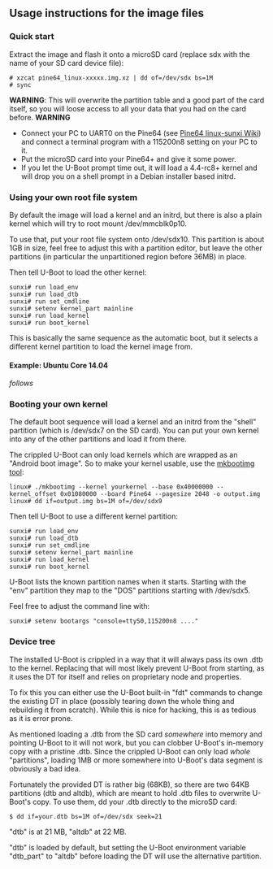 ## Usage instructions for the image files

### Quick start

Extract the image and flash it onto a microSD card (replace sdx with the name of your SD card device file):

    # xzcat pine64_linux-xxxxx.img.xz | dd of=/dev/sdx bs=1M
    # sync

**WARNING**:
This will overwrite the partition table and a good part of the card
itself, so you will loose access to all your data that you had on the card
before.
**WARNING**

* Connect your PC to UART0 on the Pine64 (see [Pine64 linux-sunxi Wiki](http://linux-sunxi.org/Pine64#Serial_port_.2F_UART)) and connect a terminal program with a 115200n8 setting on your PC to it.
* Put the microSD card into your Pine64+ and give it some power.
* If you let the U-Boot prompt time out, it will load a 4.4-rc8+ kernel and
will drop you on a shell prompt in a Debian installer based initrd.

### Using your own root file system

By default the image will load a kernel and an initrd, but there is also a
plain kernel which will try to root mount /dev/mmcblk0p10.

To use that, put your root file system onto /dev/sdx10. This partition is about 1GB in size, feel free to adjust this with a partition editor, but leave the other partitions (in particular the unpartitioned region before 36MB) in place.

Then tell U-Boot to load the other kernel:

    sunxi# run load_env
    sunxi# run load_dtb
    sunxi# run set_cmdline
    sunxi# setenv kernel_part mainline
    sunxi# run load_kernel
    sunxi# run boot_kernel

This is basically the same sequence as the automatic boot, but it selects a
different kernel partition to load the kernel image from.

#### Example: Ubuntu Core 14.04

*follows*

### Booting your own kernel

The default boot sequence will load a kernel and an initrd from the "shell" partition (which is /dev/sdx7 on the SD card). You can put your own kernel into any of the other partitions and load it from there.

The crippled U-Boot can only load kernels which are wrapped as an "Android boot image". So to make your kernel usable, use the [mkbootimg tool](https://android.googlesource.com/platform/system/core/+/master/mkbootimg/):

    linux# ./mkbootimg --kernel yourkernel --base 0x40000000 --kernel_offset 0x01080000 --board Pine64 --pagesize 2048 -o output.img
    linux# dd if=output.img bs=1M of=/dev/sdx9

Then tell U-Boot to use a different kernel partition:

    sunxi# run load_env
    sunxi# run load_dtb
    sunxi# run set_cmdline
    sunxi# setenv kernel_part mainline
    sunxi# run load_kernel
    sunxi# run boot_kernel

U-Boot lists the known partition names when it starts. Starting with the "env" partition they map to the "DOS" partitions starting with /dev/sdx5.

Feel free to adjust the command line with:

    sunxi# setenv bootargs "console=ttyS0,115200n8 ...."

### Device tree

The installed U-Boot is crippled in a way that it will always pass its own .dtb to the kernel. Replacing that will most likely prevent U-Boot from starting, as it uses the DT for itself and relies on proprietary node and properties.

To fix this you can either use the U-Boot built-in "fdt" commands to change the existing DT in place (possibly tearing down the whole thing and rebuilding it from scratch). While this is nice for hacking, this is as tedious as it is error prone.

As mentioned loading a .dtb from the SD card *somewhere* into memory and pointing U-Boot to it will not work, but you can clobber U-Boot's in-memory copy with a pristine .dtb. Since the crippled U-Boot can only load *whole* "partitions", loading 1MB or more somewhere into U-Boot's data segment is obviously a bad idea.

Fortunately the provided DT is rather big (68KB), so there are two 64KB partitions (dtb and altdb), which are meant to hold .dtb files to overwrite U-Boot's copy. To use them, dd your .dtb directly to the microSD card:

    $ dd if=your.dtb bs=1M of=/dev/sdx seek=21

"dtb" is at 21 MB, "altdb" at 22 MB.

"dtb" is loaded by default, but setting the U-Boot environment variable "dtb_part" to "altdb" before loading the DT will use the alternative partition.
